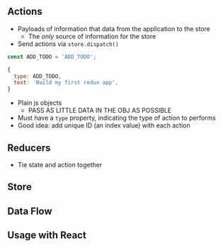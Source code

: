 ## Actions
  - Payloads of information that data from the application to the store
    - The _only_ source of information for the store
  - Send actions via `store.dispatch()`

  ```js
  const ADD_TODO = 'ADD_TODO';

  {
    type: ADD_TODO,
    text: 'Build my first redux app',
  }
  ```
  - Plain js objects
    - PASS AS LITTLE DATA IN THE OBJ AS POSSIBLE
  - Must have a `type` property, indicating the type of action to performs
  - Good idea: add unique ID (an index value) with each action

## Reducers
  - Tie state and action together

## Store

## Data Flow

## Usage with React

